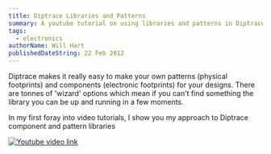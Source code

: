 ```yaml
---
title: Diptrace Libraries and Patterns
summary: A youtube tutorial on using libraries and patterns in Diptrace
tags:
  - electronics
authorName: Will Hart
publishedDateString: 22 Feb 2012
---
```


Diptrace makes it really easy to make your own patterns (physical footprints)
and components (electronic footprints) for your designs. There are tonnes of
'wizard' options which mean if you can't find something the library you can be
up and running in a few moments.

In my first foray into video tutorials, I show you my approach to Diptrace
component and pattern libraries

[![Youtube video link](/images/diptrace_libraries_youtubelink.png)](https://youtu.be/bIiXPo-vnRA)
